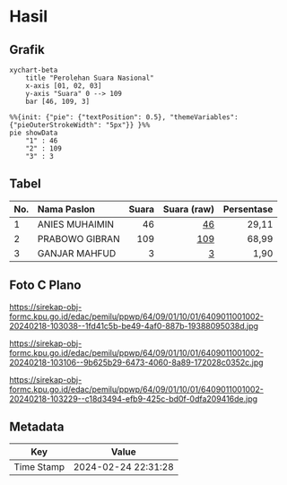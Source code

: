 # Hasil

## Grafik

```mermaid
xychart-beta
    title "Perolehan Suara Nasional"
    x-axis [01, 02, 03]
    y-axis "Suara" 0 --> 109
    bar [46, 109, 3]
```

```mermaid
%%{init: {"pie": {"textPosition": 0.5}, "themeVariables": {"pieOuterStrokeWidth": "5px"}} }%%
pie showData
    "1" : 46
    "2" : 109
    "3" : 3
```

## Tabel

| No. | Nama Paslon    | Suara | Suara (raw) | Persentase |
|:--- |:-------------- | -----:| -----------:| ----------:|
| 1   | ANIES MUHAIMIN | 46    | [46][p-1]   | 29,11      |
| 2   | PRABOWO GIBRAN | 109   | [109][p-2]  | 68,99      |
| 3   | GANJAR MAHFUD  | 3     | [3][p-3]    | 1,90       |


[p-1]: https://github.com/gigit-pemilu/pemilu-2024/blob/main/pilpres/hitung-suara/sub/64-kalimantan-timur/sub/09-penajam-paser-utara/sub/01-penajam/sub/1001-tanjung-tengah/sub/002-tps/sub/paslon-1.txt
[p-2]: https://github.com/gigit-pemilu/pemilu-2024/blob/main/pilpres/hitung-suara/sub/64-kalimantan-timur/sub/09-penajam-paser-utara/sub/01-penajam/sub/1001-tanjung-tengah/sub/002-tps/sub/paslon-2.txt
[p-3]: https://github.com/gigit-pemilu/pemilu-2024/blob/main/pilpres/hitung-suara/sub/64-kalimantan-timur/sub/09-penajam-paser-utara/sub/01-penajam/sub/1001-tanjung-tengah/sub/002-tps/sub/paslon-3.txt

## Foto C Plano

https://sirekap-obj-formc.kpu.go.id/edac/pemilu/ppwp/64/09/01/10/01/6409011001002-20240218-103038--1fd41c5b-be49-4af0-887b-19388095038d.jpg

https://sirekap-obj-formc.kpu.go.id/edac/pemilu/ppwp/64/09/01/10/01/6409011001002-20240218-103106--9b625b29-6473-4060-8a89-172028c0352c.jpg

https://sirekap-obj-formc.kpu.go.id/edac/pemilu/ppwp/64/09/01/10/01/6409011001002-20240218-103229--c18d3494-efb9-425c-bd0f-0dfa209416de.jpg


## Metadata

| Key        | Value               |
| ---------- | ------------------- |
| Time Stamp | 2024-02-24 22:31:28 |



